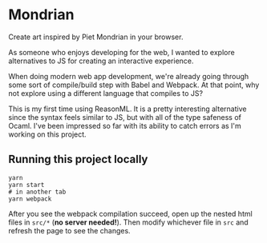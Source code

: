 # Mondrian

Create art inspired by Piet Mondrian in your browser.

As someone who enjoys developing for the web, I wanted to explore alternatives to JS for creating an interactive experience.

When doing modern web app development, we're already going through some sort of compile/build step with Babel and Webpack. At that point, why not explore using a different language that compiles to JS?

This is my first time using ReasonML. It is a pretty interesting alternative since the syntax feels similar to JS, but with all of the type safeness of Ocaml. I've been impressed so far with its ability to catch errors as I'm working on this project.

## Running this project locally 
```
yarn
yarn start
# in another tab
yarn webpack
```

After you see the webpack compilation succeed, open up the nested html files in `src/*` (**no server needed!**). Then modify whichever file in `src` and refresh the page to see the changes.
